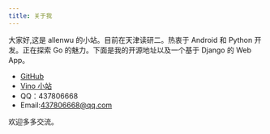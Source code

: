 ```yaml
---
title: 关于我
---
```


大家好,这是  allenwu 的小站。目前在天津读研二。热衷于 Android 和 Python 开发。正在探索 Go 的魅力。下面是我的开源地址以及一个基于 Django 的 Web App。

* [GitHub](https://github.com/wuchangfeng)
* [Vino 小站](http://vino.pythonanywhere.com)
* QQ：437806668
* Email:437806668@qq.com

欢迎多多交流。